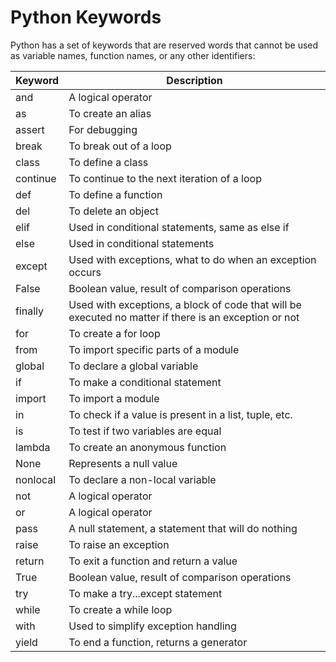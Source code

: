 # Python Keywords

Python has a set of keywords that are reserved words that cannot be used as variable names, function names, or any other identifiers:

|Keyword|Description|
|-------|-----------|
|and|A logical operator|
|as|To create an alias|
|assert|For debugging|
|break|To break out of a loop|
|class|To define a class|
|continue|To continue to the next iteration of a loop|
|def|To define a function|
|del|To delete an object|
|elif|Used in conditional statements, same as else if|
|else|Used in conditional statements|
|except|Used with exceptions, what to do when an exception occurs|
|False|Boolean value, result of comparison operations|
|finally|Used with exceptions, a block of code that will be executed no matter if there is an exception or not|
|for|To create a for loop|
|from|To import specific parts of a module|
|global|To declare a global variable|
|if|To make a conditional statement|
|import|To import a module|
|in|To check if a value is present in a list, tuple, etc.|
|is|To test if two variables are equal|
|lambda|To create an anonymous function|
|None|Represents a null value|
|nonlocal|To declare a non-local variable|
|not|A logical operator|
|or|A logical operator|
|pass|A null statement, a statement that will do nothing|
|raise|To raise an exception|
|return|To exit a function and return a value|
|True|Boolean value, result of comparison operations|
|try|To make a try...except statement|
|while|To create a while loop|
|with|Used to simplify exception handling|
|yield|To end a function, returns a generator|
